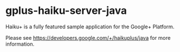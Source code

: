 # gplus-haiku-server-java
Haiku+ is a fully featured sample application for the Google+ Platform.

Please see https://developers.google.com/+/haikuplus/java for more information.
